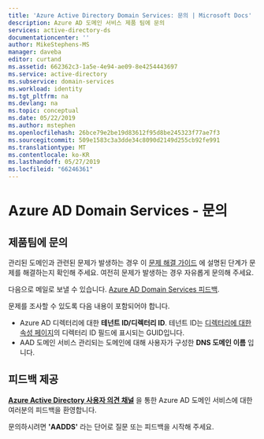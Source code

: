 ```yaml
---
title: 'Azure Active Directory Domain Services: 문의 | Microsoft Docs'
description: Azure AD 도메인 서비스 제품 팀에 문의
services: active-directory-ds
documentationcenter: ''
author: MikeStephens-MS
manager: daveba
editor: curtand
ms.assetid: 662362c3-1a5e-4e94-ae09-8e4254443697
ms.service: active-directory
ms.subservice: domain-services
ms.workload: identity
ms.tgt_pltfrm: na
ms.devlang: na
ms.topic: conceptual
ms.date: 05/22/2019
ms.author: mstephen
ms.openlocfilehash: 26bce79e2be19d83612f95d8be245323f77ae7f3
ms.sourcegitcommit: 509e1583c3a3dde34c8090d2149d255cb92fe991
ms.translationtype: MT
ms.contentlocale: ko-KR
ms.lasthandoff: 05/27/2019
ms.locfileid: "66246361"
---
```

# <a name="azure-ad-domain-services---contact-us"></a>Azure AD Domain Services - 문의
## <a name="contact-the-product-team"></a>제품팀에 문의
관리된 도메인과 관련된 문제가 발생하는 경우 이 [문제 해결 가이드](troubleshoot.md) 에 설명된 단계가 문제를 해결하는지 확인해 주세요. 여전히 문제가 발생하는 경우 자유롭게 문의해 주세요.

다음으로 메일로 보낼 수 있습니다. [Azure AD Domain Services 피드백](mailto:aaddsfb@microsoft.com).

문제를 조사할 수 있도록 다음 내용이 포함되어야 합니다.

* Azure AD 디렉터리에 대한 **테넌트 ID/디렉터리 ID**. 테넌트 ID는 [디렉터리에 대한 속성 페이지](https://ms.portal.azure.com/#blade/Microsoft_AAD_IAM/ActiveDirectoryMenuBlade/Properties)의 디렉터리 ID 필드에 표시되는 GUID입니다.
* AAD 도메인 서비스 관리되는 도메인에 대해 사용자가 구성한 **DNS 도메인 이름** 입니다.

## <a name="provide-feedback"></a>피드백 제공
**[Azure Active Directory 사용자 의견 채널](https://feedback.azure.com/forums/169401-azure-active-directory/)** 을 통한 Azure AD 도메인 서비스에 대한 여러분의 피드백을 환영합니다.

문의하시려면 **'AADDS'** 라는 단어로 질문 또는 피드백을 시작해 주세요.
